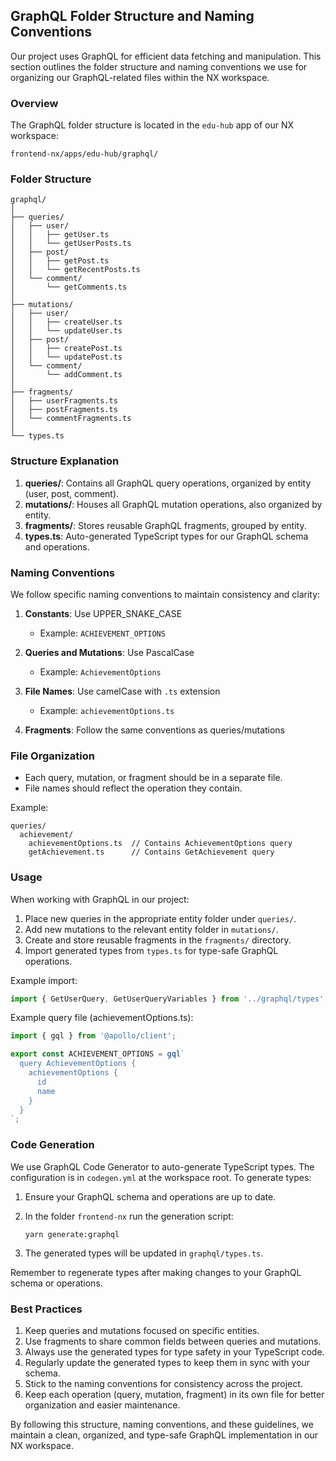 ## GraphQL Folder Structure and Naming Conventions

Our project uses GraphQL for efficient data fetching and manipulation. This section outlines the folder structure and naming conventions we use for organizing our GraphQL-related files within the NX workspace.

### Overview

The GraphQL folder structure is located in the `edu-hub` app of our NX workspace:

```
frontend-nx/apps/edu-hub/graphql/
```

### Folder Structure

```
graphql/
│
├── queries/
│   ├── user/
│   │   ├── getUser.ts
│   │   └── getUserPosts.ts
│   ├── post/
│   │   ├── getPost.ts
│   │   └── getRecentPosts.ts
│   └── comment/
│       └── getComments.ts
│
├── mutations/
│   ├── user/
│   │   ├── createUser.ts
│   │   └── updateUser.ts
│   ├── post/
│   │   ├── createPost.ts
│   │   └── updatePost.ts
│   └── comment/
│       └── addComment.ts
│
├── fragments/
│   ├── userFragments.ts
│   ├── postFragments.ts
│   └── commentFragments.ts
│
└── types.ts
```

### Structure Explanation

1. **queries/**: Contains all GraphQL query operations, organized by entity (user, post, comment).
2. **mutations/**: Houses all GraphQL mutation operations, also organized by entity.
3. **fragments/**: Stores reusable GraphQL fragments, grouped by entity.
4. **types.ts**: Auto-generated TypeScript types for our GraphQL schema and operations.

### Naming Conventions

We follow specific naming conventions to maintain consistency and clarity:

1. **Constants**: Use UPPER_SNAKE_CASE
   - Example: `ACHIEVEMENT_OPTIONS`

2. **Queries and Mutations**: Use PascalCase
   - Example: `AchievementOptions`

3. **File Names**: Use camelCase with `.ts` extension
   - Example: `achievementOptions.ts`

4. **Fragments**: Follow the same conventions as queries/mutations

### File Organization

- Each query, mutation, or fragment should be in a separate file.
- File names should reflect the operation they contain.

Example:
```
queries/
  achievement/
    achievementOptions.ts  // Contains AchievementOptions query
    getAchievement.ts      // Contains GetAchievement query
```

### Usage

When working with GraphQL in our project:

1. Place new queries in the appropriate entity folder under `queries/`.
2. Add new mutations to the relevant entity folder in `mutations/`.
3. Create and store reusable fragments in the `fragments/` directory.
4. Import generated types from `types.ts` for type-safe GraphQL operations.

Example import:

```typescript
import { GetUserQuery, GetUserQueryVariables } from '../graphql/types';
```

Example query file (achievementOptions.ts):

```typescript
import { gql } from '@apollo/client';

export const ACHIEVEMENT_OPTIONS = gql`
  query AchievementOptions {
    achievementOptions {
      id
      name
    }
  }
`;
```

### Code Generation

We use GraphQL Code Generator to auto-generate TypeScript types. The configuration is in `codegen.yml` at the workspace root. To generate types:

1. Ensure your GraphQL schema and operations are up to date.
2. In the folder `frontend-nx` run the generation script:

   ```
   yarn generate:graphql
   ```

3. The generated types will be updated in `graphql/types.ts`.

Remember to regenerate types after making changes to your GraphQL schema or operations.

### Best Practices

1. Keep queries and mutations focused on specific entities.
2. Use fragments to share common fields between queries and mutations.
3. Always use the generated types for type safety in your TypeScript code.
4. Regularly update the generated types to keep them in sync with your schema.
5. Stick to the naming conventions for consistency across the project.
6. Keep each operation (query, mutation, fragment) in its own file for better organization and easier maintenance.

By following this structure, naming conventions, and these guidelines, we maintain a clean, organized, and type-safe GraphQL implementation in our NX workspace.